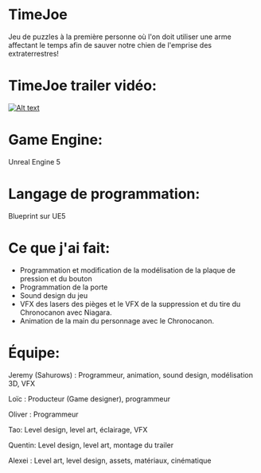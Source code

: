 # TimeJoe
Jeu de puzzles à la première personne où l'on doit utiliser une arme affectant le temps afin de sauver notre chien de l'emprise des extraterrestres!

# TimeJoe trailer vidéo:
[![Alt text](https://img.youtube.com/vi/XYuxz1wV32g/0.jpg)](https://www.youtube.com/watch?v=XYuxz1wV32g)

# Game Engine:
Unreal Engine 5

# Langage de programmation:
Blueprint sur UE5

# Ce que j'ai fait:
- Programmation et modification de la modélisation de la plaque de pression et du bouton
- Programmation de la porte
- Sound design du jeu
- VFX des lasers des pièges et le VFX de la suppression et du tire du Chronocanon avec Niagara.
- Animation de la main du personnage avec le Chronocanon.

# Équipe:
Jeremy (Sahurows) : Programmeur, animation, sound design, modélisation 3D, VFX

Loïc : Producteur (Game designer), programmeur

Oliver : Programmeur

Tao: Level design, level art, éclairage, VFX

Quentin: Level design, level art, montage du trailer

Alexei : Level art, level design, assets, matériaux, cinématique
